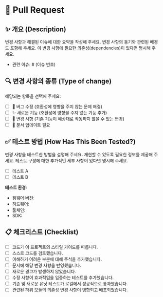 # 🚀 Pull Request

## ✨ 개요 (Description)

변경 사항과 해결된 이슈에 대한 요약을 작성해 주세요.
변경 사항의 동기와 관련된 배경도 포함해 주세요.
이 변경 사항에 필요한 의존성(dependencies)이 있다면 명시해 주세요.

- 관련 이슈: # (이슈 번호)

## 🔍 변경 사항의 종류 (Type of change)

해당되는 항목을 선택해 주세요:

- [ ] 🐛 버그 수정 (호환성에 영향을 주지 않는 문제 해결)
- [ ] ✨ 새로운 기능 (호환성에 영향을 주지 않는 기능 추가)
- [ ] 🚨 변경 사항 (기존 기능이 예상대로 작동하지 않을 수 있는 변경)
- [ ] 📝 문서 업데이트 필요

## ✅ 테스트 방법 (How Has This Been Tested?)

변경 사항을 테스트한 방법을 설명해 주세요.
재현할 수 있도록 필요한 정보를 제공해 주세요.
테스트 구성에 대한 추가적인 세부 사항이 있다면 명시해 주세요.

- [ ] 테스트 A
- [ ] 테스트 B

**테스트 환경**:

- 펌웨어 버전:
- 하드웨어:
- 툴체인:
- SDK:

## 📋 체크리스트 (Checklist)

- [ ] 코드가 이 프로젝트의 스타일 가이드를 따릅니다.
- [ ] 스스로 코드를 검토했습니다.
- [ ] 이해하기 어려운 부분에 대해 주석을 추가했습니다.
- [ ] 문서에 해당 변경 사항을 반영했습니다.
- [ ] 새로운 경고가 발생하지 않았습니다.
- [ ] 수정 사항이 효과적임을 입증하는 테스트를 추가했습니다.
- [ ] 기존 및 새로운 유닛 테스트가 로컬에서 성공적으로 통과했습니다.
- [ ] 관련된 하위 모듈의 의존성 변경 사항이 병합되고 배포되었습니다.
